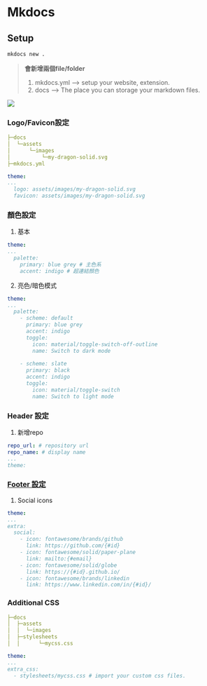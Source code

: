 # Mkdocs
## Setup

```python
mkdocs new .
```

> **會新增兩個file/folder**  
> 1. mkdocs.yml --> setup your website, extension.  
> 2. docs --> The place you can storage your markdown files.  

![](https://i.imgur.com/7GnQMm1.png)

### Logo/Favicon設定

```yaml
├─docs
│  └─assets
│      └─images
│          └─my-dragon-solid.svg
├─mkdocs.yml
```

```yaml
theme:
...
  logo: assets/images/my-dragon-solid.svg
  favicon: assets/images/my-dragon-solid.svg
```
### 顏色設定
1. 基本
```yaml
theme:
...
  palette:
    primary: blue grey # 主色系
    accent: indigo # 超連結顏色
```

2. 亮色/暗色模式
```yaml
theme:
...
  palette:
    - scheme: default
      primary: blue grey
      accent: indigo
      toggle:
        icon: material/toggle-switch-off-outline 
        name: Switch to dark mode
    
    - scheme: slate 
      primary: black
      accent: indigo
      toggle:
        icon: material/toggle-switch
        name: Switch to light mode
```
### Header 設定
1. 新增repo
```yaml
repo_url: # repository url
repo_name: # display name
...
theme:
```
### [Footer 設定](https://squidfunk.github.io/mkdocs-material/setup/setting-up-the-footer/)
1. Social icons
```yaml
theme:
...
extra:
  social:
    - icon: fontawesome/brands/github 
      link: https://github.com/{#id}
    - icon: fontawesome/solid/paper-plane
      link: mailto:{#email}
    - icon: fontawesome/solid/globe
      link: https://{#id}.github.io/
    - icon: fontawesome/brands/linkedin
      link: https://www.linkedin.com/in/{#id}/
```
### Additional CSS
```yaml
├─docs
│  ├─assets
│  │  └─images
│  ├─stylesheets
│  │      └─mycss.css
```
```yaml
theme:
...
extra_css:
  - stylesheets/mycss.css # import your custom css files.
```